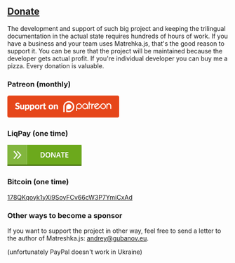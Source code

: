 ## [Donate](#!donate)

The development and support of such big project and keeping the trilingual documentation in the actual state requires hundreds of hours of work. If you have a business and your team uses Matrehka.js, that's the good reason to support it. You can be sure that the project will be maintained because the developer gets actual profit. If you're individual developer you can buy me a pizza. Every donation is valuable.

### Patreon (monthly)

<a href="https://www.patreon.com/finom" target="_blank" class="no-arrow">
    <img src="img/patreon-medium-button.png" height="50">
</a>

### LiqPay (one time)

<a href="https://www.liqpay.com/api/3/checkout?data=eyJ2ZXJzaW9uIjozLCJhY3Rpb24iOiJwYXlkb25hdGUiLCJwdWJsaWNfa2V5IjoiaTE1MzAxOTQ4NjA2IiwiYW1vdW50IjoiNTAiLCJjdXJyZW5jeSI6IlVTRCIsImRlc2NyaXB0aW9uIjoiRG9uYXRlIiwidHlwZSI6ImRvbmF0ZSIsImxhbmd1YWdlIjoiZW4ifQ%3D%3D&signature=agFJUtejYGKXJGvcDB6BgNgz6eA%3D" target="_blank" class="no-arrow"><img src="img/liqpay-donate-button.png"></a>


### Bitcoin (one time)
<a href="bitcoin:178QKqoyk1yXi9SoyFCv66cW3P7YmiCxAd">178QKqoyk1yXi9SoyFCv66cW3P7YmiCxAd</a>

### Other ways to become a sponsor
If you want to support the project in other way, feel free to send a letter to the author of Matreshka.js: [andrey@gubanov.eu](mailto:andrey@gubanov.eu).

(unfortunately PayPal doesn't work in Ukraine)
